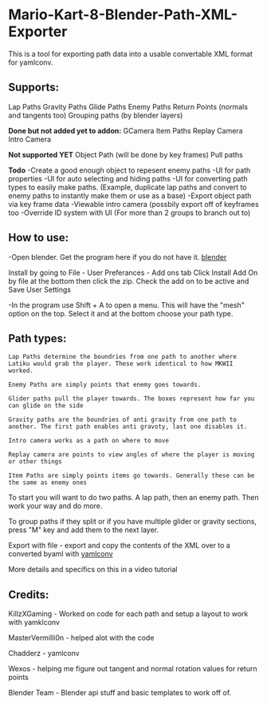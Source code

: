 # Mario-Kart-8-Blender-Path-XML-Exporter
This is a tool for exporting path data into a usable convertable XML format for yamlconv.

## Supports:
Lap Paths
Gravity Paths
Glide Paths
Enemy Paths
Return Points (normals and tangents too)
Grouping paths (by blender layers)

**Done but not added yet to addon:**
GCamera
Item Paths
Replay Camera
Intro Camera

**Not supported YET**
Object Path (will be done by key frames)
Pull paths


**Todo**
-Create a good enough object to repesent enemy paths
-UI for path properties
-UI for auto selecting and hiding paths
-UI for converting path types to easily make paths. (Example, duplicate lap paths and convert to enemy paths to instantly make them or use as a base)
-Export object path via key frame data
-Viewable intro camera (possbily export off of keyframes too
-Override ID system with UI (For more than 2 groups to branch out to)



## How to use:


-Open blender. Get the program here if you do not have it. [blender](https://www.blender.org/download/)

Install by going to File - User Preferances - Add ons tab
Click Install Add On by file at the bottom then click the zip. Check the add on to be active and Save User Settings

-In the program use Shift + A to open a menu. This will have the "mesh" option on the top. 
Select it and at the bottom choose your path type.

## Path types:

	Lap Paths determine the boundries from one path to another where Latiku would grab the player. These work identical to how MKWII worked. 

	Enemy Paths are simply points that enemy goes towards. 

	Glider paths pull the player towards. The boxes represent how far you can glide on the side

	Gravity paths are the boundries of anti gravity from one path to another. The first path enables anti gravoty, last one disables it.

	Intro camera works as a path on where to move

	Replay camera are points to view angles of where the player is moving or other things

	Item Paths are simply points items go towards. Generally these can be the same as enemy ones

	
To start you will want to do two paths. A lap path, then an enemy path. Then work your way and do more.

To group paths if they split or if you have multiple glider or gravity sections, press "M" key and add them to the next layer. 

Export with file - export and copy the contents of the XML over to a converted byaml with [yamlconv](https://github.com/Chadderz121/yamlconv)



More details and specifics on this in a video tutorial


## Credits:

KillzXGaming - Worked on code for each path and setup a layout to work with yamklconv

MasterVermilli0n - helped alot with the code

Chadderz - yamlconv 

Wexos - helping me figure out tangent and normal rotation values for return points

Blender Team - Blender api stuff and basic templates to work off of. 


